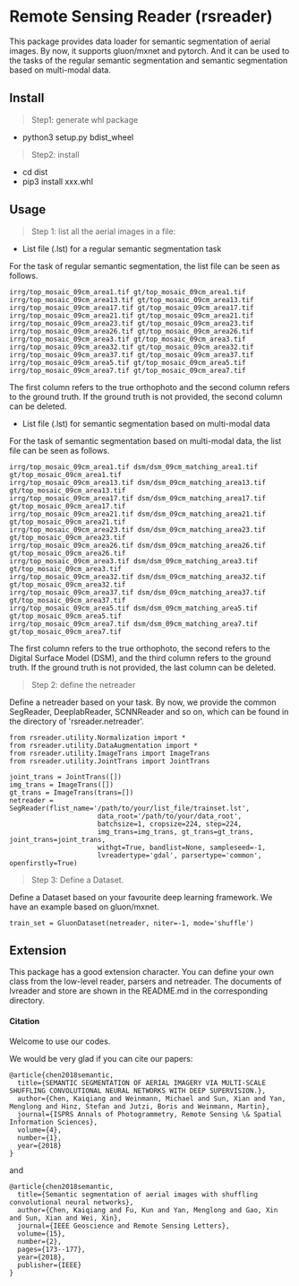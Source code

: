 # Remote Sensing Reader (rsreader)

This package provides data loader for semantic segmentation of aerial images.
By now, it supports gluon/mxnet and pytorch.
And it can be used to the tasks of the regular semantic segmentation and
semantic segmentation based on multi-modal data.

## Install
> Step1: generate whl package
 - python3 setup.py bdist_wheel

> Step2: install
 - cd dist
 - pip3 install xxx.whl

## Usage

> Step 1: list all the aerial images in a file:

- List file (.lst) for a regular semantic segmentation task

For the task of regular semantic segmentation, the list file can
be seen as follows.
```angular2html
irrg/top_mosaic_09cm_area1.tif gt/top_mosaic_09cm_area1.tif
irrg/top_mosaic_09cm_area13.tif gt/top_mosaic_09cm_area13.tif
irrg/top_mosaic_09cm_area17.tif gt/top_mosaic_09cm_area17.tif
irrg/top_mosaic_09cm_area21.tif gt/top_mosaic_09cm_area21.tif
irrg/top_mosaic_09cm_area23.tif gt/top_mosaic_09cm_area23.tif
irrg/top_mosaic_09cm_area26.tif gt/top_mosaic_09cm_area26.tif
irrg/top_mosaic_09cm_area3.tif gt/top_mosaic_09cm_area3.tif
irrg/top_mosaic_09cm_area32.tif gt/top_mosaic_09cm_area32.tif
irrg/top_mosaic_09cm_area37.tif gt/top_mosaic_09cm_area37.tif
irrg/top_mosaic_09cm_area5.tif gt/top_mosaic_09cm_area5.tif
irrg/top_mosaic_09cm_area7.tif gt/top_mosaic_09cm_area7.tif
```

The first column refers to the true orthophoto and the second
column refers to the ground truth. If the ground truth is not provided,
the second column can be deleted.

- List file (.lst) for semantic segmentation based on multi-modal data

For the task of semantic segmentation based on multi-modal data,
the list file can be seen as follows.

```angular2html
irrg/top_mosaic_09cm_area1.tif dsm/dsm_09cm_matching_area1.tif gt/top_mosaic_09cm_area1.tif
irrg/top_mosaic_09cm_area13.tif dsm/dsm_09cm_matching_area13.tif gt/top_mosaic_09cm_area13.tif
irrg/top_mosaic_09cm_area17.tif dsm/dsm_09cm_matching_area17.tif gt/top_mosaic_09cm_area17.tif
irrg/top_mosaic_09cm_area21.tif dsm/dsm_09cm_matching_area21.tif gt/top_mosaic_09cm_area21.tif
irrg/top_mosaic_09cm_area23.tif dsm/dsm_09cm_matching_area23.tif gt/top_mosaic_09cm_area23.tif
irrg/top_mosaic_09cm_area26.tif dsm/dsm_09cm_matching_area26.tif gt/top_mosaic_09cm_area26.tif
irrg/top_mosaic_09cm_area3.tif dsm/dsm_09cm_matching_area3.tif gt/top_mosaic_09cm_area3.tif
irrg/top_mosaic_09cm_area32.tif dsm/dsm_09cm_matching_area32.tif gt/top_mosaic_09cm_area32.tif
irrg/top_mosaic_09cm_area37.tif dsm/dsm_09cm_matching_area37.tif gt/top_mosaic_09cm_area37.tif
irrg/top_mosaic_09cm_area5.tif dsm/dsm_09cm_matching_area5.tif gt/top_mosaic_09cm_area5.tif
irrg/top_mosaic_09cm_area7.tif dsm/dsm_09cm_matching_area7.tif gt/top_mosaic_09cm_area7.tif
```
The first column refers to the true orthophoto, 
the second refers to the Digital Surface Model (DSM),
and the third column refers to the ground truth.
If the ground truth is not provided,
the last column can be deleted.

> Step 2: define the netreader

Define a netreader based on your task.
By now, we provide the common SegReader, DeeplabReader, SCNNReader and so on,
which can be found in the directory of 'rsreader.netreader'.

```angular2html
from rsreader.utility.Normalization import *
from rsreader.utility.DataAugmentation import *
from rsreader.utility.ImageTrans import ImageTrans
from rsreader.utility.JointTrans import JointTrans

joint_trans = JointTrans([])
img_trans = ImageTrans([])
gt_trans = ImageTrans(trans=[])
netreader = SegReader(flist_name='/path/to/your/list_file/trainset.lst',
                      data_root='/path/to/your/data_root',
                      batchsize=1, cropsize=224, step=224,
                      img_trans=img_trans, gt_trans=gt_trans, joint_trans=joint_trans,
                      withgt=True, bandlist=None, sampleseed=-1,
                      lvreadertype='gdal', parsertype='common', openfirstly=True)
```

> Step 3: Define a Dataset.

Define a Dataset based on your favourite deep learning framework.
We have an example based on gluon/mxnet.

```angular2html
train_set = GluonDataset(netreader, niter=-1, mode='shuffle')
```

## Extension
This package has a good extension character.
You can define your own class from the low-level reader, parsers
and netreader.
The documents of lvreader and store are shown in the README.md 
in the corresponding directory.

#### Citation
Welcome to use our codes.

We would be very glad if you can cite our papers:
```angular2html
@article{chen2018semantic,
  title={SEMANTIC SEGMENTATION OF AERIAL IMAGERY VIA MULTI-SCALE SHUFFLING CONVOLUTIONAL NEURAL NETWORKS WITH DEEP SUPERVISION.},
  author={Chen, Kaiqiang and Weinmann, Michael and Sun, Xian and Yan, Menglong and Hinz, Stefan and Jutzi, Boris and Weinmann, Martin},
  journal={ISPRS Annals of Photogrammetry, Remote Sensing \& Spatial Information Sciences},
  volume={4},
  number={1},
  year={2018}
}
```
and
```angular2html
@article{chen2018semantic,
  title={Semantic segmentation of aerial images with shuffling convolutional neural networks},
  author={Chen, Kaiqiang and Fu, Kun and Yan, Menglong and Gao, Xin and Sun, Xian and Wei, Xin},
  journal={IEEE Geoscience and Remote Sensing Letters},
  volume={15},
  number={2},
  pages={173--177},
  year={2018},
  publisher={IEEE}
}
```
